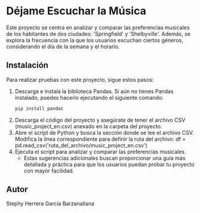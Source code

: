 # Déjame Escuchar la Música 

Este proyecto se centra en analizar y comparar las preferencias musicales de los habitantes de dos ciudades: 'Springfield' y 'Shelbyville'. 
Además, se explora la frecuencia con la que los usuarios escuchan ciertos géneros, considerando el día de la semana y el horario.

## Instalación

Para realizar pruebas con este proyecto, sigue estos pasos:

1. Descarga e instala la biblioteca Pandas. Si aún no tienes Pandas instalado, puedes hacerlo ejecutando el siguiente comando:
   ```bash
   pip install pandas
2. Descarga el código del proyecto y asegúrate de tener el archivo CSV (music_project_en.csv) anexado en la carpeta del proyecto.
3. Abre el script de Python y busca la sección donde se lee el archivo CSV. Modifica la línea correspondiente para definir la ruta del archivo:
   df = pd.read_csv('ruta_del_archivo/music_project_en.csv')
4. Ejecuta el script para analizar y comparar las preferencias musicales.
   * Estas sugerencias adicionales buscan proporcionar una guía más detallada y práctica para que los usuarios puedan probar tu proyecto con mayor facilidad.

## Autor

Stephy Herrera García Barzanallana 
